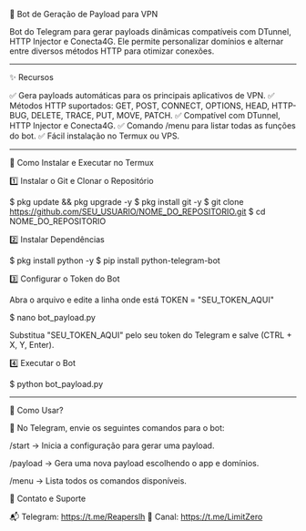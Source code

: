 📌 Bot de Geração de Payload para VPN

Bot do Telegram para gerar payloads dinâmicas compatíveis com DTunnel, HTTP Injector e Conecta4G. Ele permite personalizar domínios e alternar entre diversos métodos HTTP para otimizar conexões.


---

✨ Recursos

✅ Gera payloads automáticas para os principais aplicativos de VPN.
✅ Métodos HTTP suportados: GET, POST, CONNECT, OPTIONS, HEAD, HTTP-BUG, DELETE, TRACE, PUT, MOVE, PATCH.
✅ Compatível com DTunnel, HTTP Injector e Conecta4G.
✅ Comando /menu para listar todas as funções do bot.
✅ Fácil instalação no Termux ou VPS.


---

📌 Como Instalar e Executar no Termux

1️⃣ Instalar o Git e Clonar o Repositório

$ pkg update && pkg upgrade -y
$ pkg install git -y
$ git clone https://github.com/SEU_USUARIO/NOME_DO_REPOSITORIO.git
$ cd NOME_DO_REPOSITORIO

2️⃣ Instalar Dependências

$ pkg install python -y
$ pip install python-telegram-bot

3️⃣ Configurar o Token do Bot

Abra o arquivo e edite a linha onde está TOKEN = "SEU_TOKEN_AQUI"

$ nano bot_payload.py

Substitua "SEU_TOKEN_AQUI" pelo seu token do Telegram e salve (CTRL + X, Y, Enter).

4️⃣ Executar o Bot

$ python bot_payload.py


---

📌 Como Usar?

📌 No Telegram, envie os seguintes comandos para o bot:

/start → Inicia a configuração para gerar uma payload.

/payload → Gera uma nova payload escolhendo o app e domínios.

/menu → Lista todos os comandos disponíveis.




🔗 Contato e Suporte

📬 Telegram: https://t.me/Reaperslh
📢 Canal: https://t.me/LimitZero
